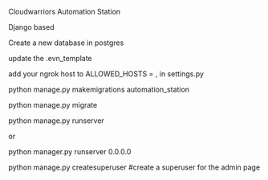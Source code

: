 Cloudwarriors Automation Station 

Django based

Create a new database in postgres

update the .evn_template

add your ngrok host to ALLOWED_HOSTS = , in settings.py

python manage.py makemigrations automation_station

python manage.py migrate

python manage.py runserver

or

python manager.py runserver 0.0.0.0

python manage.py createsuperuser #create a superuser for the admin page



